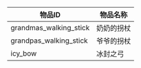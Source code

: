 | 物品ID | 物品名称 |
| ------- | ---------- |
| grandmas_walking_stick | 奶奶的拐杖 |
| grandpas_walking_stick | 爷爷的拐杖 |
| icy_bow | 冰封之弓 |
